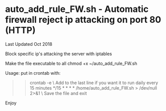 # auto_add_rule_FW.sh - Automatic firewall reject ip attacking on port 80 (HTTP)

Last Updated Oct 2018

Block specific ip's attacking the server with iptables

Make the file executable to all
chmod +x ~/auto_add_rule_FW.sh

Usage: put in crontab with:
>> crontab -e
\\ Add to the last line if you want it to run daily every 15 minutes
*/15 * * * * /home/auto_add_rule_FW.sh > /dev/null 2>&1
\\ Save the file and exit

Enjoy
